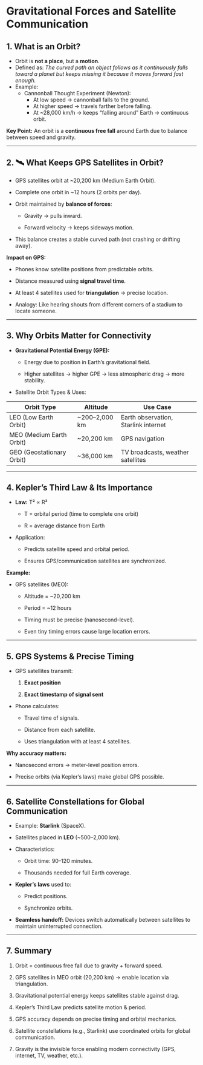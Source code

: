 # Gravitational Forces and Satellite Communication

## 1. What is an Orbit?

- Orbit is **not a place**, but a **motion**.
- Defined as: _The curved path an object follows as it continuously falls toward a planet but keeps missing it because it moves forward fast enough._
- Example:
    - Cannonball Thought Experiment (Newton):
        - At low speed → cannonball falls to the ground.
        - At higher speed → travels farther before falling.
        - At ~28,000 km/h → keeps “falling around” Earth → continuous orbit.

**Key Point:** An orbit is a **continuous free fall** around Earth due to balance between speed and gravity.

---

## 2. 🛰️ What Keeps GPS Satellites in Orbit?

- GPS satellites orbit at ~20,200 km (Medium Earth Orbit).
    
- Complete one orbit in ~12 hours (2 orbits per day).
    
- Orbit maintained by **balance of forces**:
    
    - Gravity → pulls inward.
        
    - Forward velocity → keeps sideways motion.
        
- This balance creates a stable curved path (not crashing or drifting away).
    

**Impact on GPS:**

- Phones know satellite positions from predictable orbits.
    
- Distance measured using **signal travel time**.
    
- At least 4 satellites used for **triangulation** → precise location.
    
- Analogy: Like hearing shouts from different corners of a stadium to locate someone.
    

---

## 3. Why Orbits Matter for Connectivity

- **Gravitational Potential Energy (GPE):**
    
    - Energy due to position in Earth’s gravitational field.
        
    - Higher satellites → higher GPE → less atmospheric drag → more stability.
        
- Satellite Orbit Types & Uses:
    

|Orbit Type|Altitude|Use Case|
|---|---|---|
|LEO (Low Earth Orbit)|~200–2,000 km|Earth observation, Starlink internet|
|MEO (Medium Earth Orbit)|~20,200 km|GPS navigation|
|GEO (Geostationary Orbit)|~36,000 km|TV broadcasts, weather satellites|

---

## 4. Kepler’s Third Law & Its Importance

- **Law:** T² ∝ R³
    
    - T = orbital period (time to complete one orbit)
        
    - R = average distance from Earth
        
- Application:
    
    - Predicts satellite speed and orbital period.
        
    - Ensures GPS/communication satellites are synchronized.
        

**Example:**

- GPS satellites (MEO):
    
    - Altitude = ~20,200 km
        
    - Period = ~12 hours
        
    - Timing must be precise (nanosecond-level).
        
    - Even tiny timing errors cause large location errors.
        

---

## 5. GPS Systems & Precise Timing

- GPS satellites transmit:
    
    1. **Exact position**
        
    2. **Exact timestamp of signal sent**
        
- Phone calculates:
    
    - Travel time of signals.
        
    - Distance from each satellite.
        
    - Uses triangulation with at least 4 satellites.
        

**Why accuracy matters:**

- Nanosecond errors → meter-level position errors.
    
- Precise orbits (via Kepler’s laws) make global GPS possible.
    

---

## 6. Satellite Constellations for Global Communication

- Example: **Starlink** (SpaceX).
    
- Satellites placed in **LEO** (~500–2,000 km).
    
- Characteristics:
    
    - Orbit time: 90–120 minutes.
        
    - Thousands needed for full Earth coverage.
        
- **Kepler’s laws** used to:
    
    - Predict positions.
        
    - Synchronize orbits.
        
- **Seamless handoff:** Devices switch automatically between satellites to maintain uninterrupted connection.
    

---

## 7. Summary

1. Orbit = continuous free fall due to gravity + forward speed.
    
2. GPS satellites in MEO orbit (20,200 km) → enable location via triangulation.
    
3. Gravitational potential energy keeps satellites stable against drag.
    
4. Kepler’s Third Law predicts satellite motion & period.
    
5. GPS accuracy depends on precise timing and orbital mechanics.
    
6. Satellite constellations (e.g., Starlink) use coordinated orbits for global communication.
    
7. Gravity is the invisible force enabling modern connectivity (GPS, internet, TV, weather, etc.).